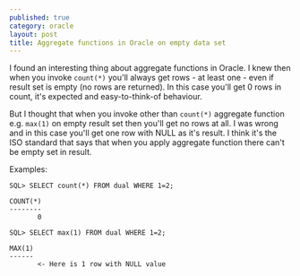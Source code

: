 ```yaml
---
published: true
category: oracle
layout: post
title: Aggregate functions in Oracle on empty data set
---
```


I found an interesting thing about aggregate functions in Oracle. I knew then
when you invoke `count(*)` you'll always get rows - at least one - even if
result set is empty (no rows are returned). In this case you'll get 0 rows in
count, it's expected and easy-to-think-of behaviour.

But I thought that when you invoke other than `count(*)` aggregate function e.g.
`max(1)` on empty result set then you'll get no rows at all. I was wrong and in
this case you'll get one row with NULL as it's result. I think it's the ISO
standard that says that when you apply aggregate function there can't be empty
set in result.

Examples:

    SQL> SELECT count(*) FROM dual WHERE 1=2;

    COUNT(*)
    --------
           0

    SQL> SELECT max(1) FROM dual WHERE 1=2;

    MAX(1)
    ------
           <- Here is 1 row with NULL value
           
    